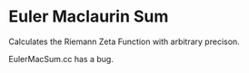 # Euler Maclaurin Sum
Calculates the Riemann Zeta Function with arbitrary precison. 

EulerMacSum.cc has a bug. 